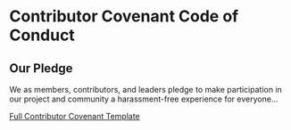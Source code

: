 # Contributor Covenant Code of Conduct

## Our Pledge
We as members, contributors, and leaders pledge to make participation in our project and community a harassment-free experience for everyone...

[Full Contributor Covenant Template](https://www.contributor-covenant.org/version/2/0/code_of_conduct/)
